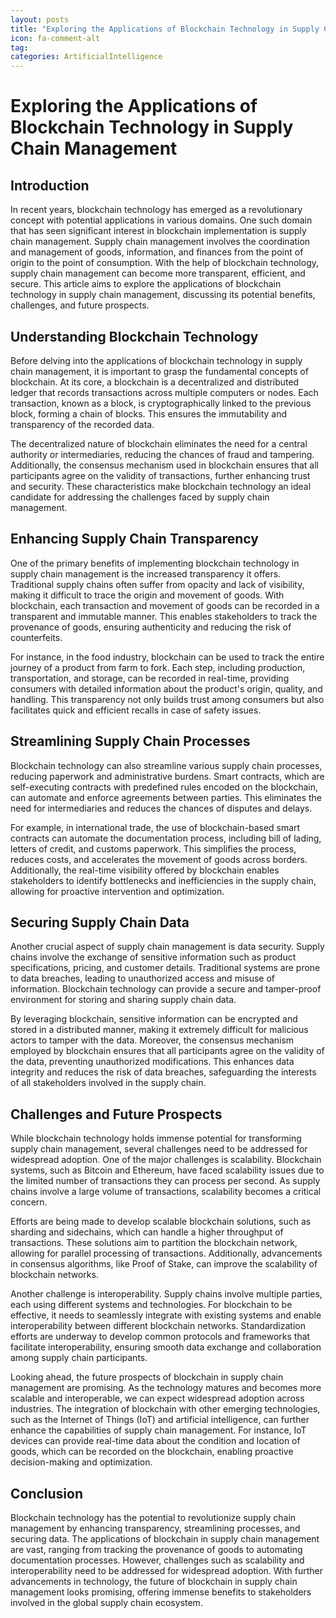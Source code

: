 ```yaml
---
layout: posts
title: "Exploring the Applications of Blockchain Technology in Supply Chain Management"
icon: fa-comment-alt
tag:      
categories: ArtificialIntelligence
---
```



# Exploring the Applications of Blockchain Technology in Supply Chain Management

## Introduction

In recent years, blockchain technology has emerged as a revolutionary concept with potential applications in various domains. One such domain that has seen significant interest in blockchain implementation is supply chain management. Supply chain management involves the coordination and management of goods, information, and finances from the point of origin to the point of consumption. With the help of blockchain technology, supply chain management can become more transparent, efficient, and secure. This article aims to explore the applications of blockchain technology in supply chain management, discussing its potential benefits, challenges, and future prospects.

## Understanding Blockchain Technology

Before delving into the applications of blockchain technology in supply chain management, it is important to grasp the fundamental concepts of blockchain. At its core, a blockchain is a decentralized and distributed ledger that records transactions across multiple computers or nodes. Each transaction, known as a block, is cryptographically linked to the previous block, forming a chain of blocks. This ensures the immutability and transparency of the recorded data.

The decentralized nature of blockchain eliminates the need for a central authority or intermediaries, reducing the chances of fraud and tampering. Additionally, the consensus mechanism used in blockchain ensures that all participants agree on the validity of transactions, further enhancing trust and security. These characteristics make blockchain technology an ideal candidate for addressing the challenges faced by supply chain management.

## Enhancing Supply Chain Transparency

One of the primary benefits of implementing blockchain technology in supply chain management is the increased transparency it offers. Traditional supply chains often suffer from opacity and lack of visibility, making it difficult to trace the origin and movement of goods. With blockchain, each transaction and movement of goods can be recorded in a transparent and immutable manner. This enables stakeholders to track the provenance of goods, ensuring authenticity and reducing the risk of counterfeits.

For instance, in the food industry, blockchain can be used to track the entire journey of a product from farm to fork. Each step, including production, transportation, and storage, can be recorded in real-time, providing consumers with detailed information about the product's origin, quality, and handling. This transparency not only builds trust among consumers but also facilitates quick and efficient recalls in case of safety issues.

## Streamlining Supply Chain Processes

Blockchain technology can also streamline various supply chain processes, reducing paperwork and administrative burdens. Smart contracts, which are self-executing contracts with predefined rules encoded on the blockchain, can automate and enforce agreements between parties. This eliminates the need for intermediaries and reduces the chances of disputes and delays.

For example, in international trade, the use of blockchain-based smart contracts can automate the documentation process, including bill of lading, letters of credit, and customs paperwork. This simplifies the process, reduces costs, and accelerates the movement of goods across borders. Additionally, the real-time visibility offered by blockchain enables stakeholders to identify bottlenecks and inefficiencies in the supply chain, allowing for proactive intervention and optimization.

## Securing Supply Chain Data

Another crucial aspect of supply chain management is data security. Supply chains involve the exchange of sensitive information such as product specifications, pricing, and customer details. Traditional systems are prone to data breaches, leading to unauthorized access and misuse of information. Blockchain technology can provide a secure and tamper-proof environment for storing and sharing supply chain data.

By leveraging blockchain, sensitive information can be encrypted and stored in a distributed manner, making it extremely difficult for malicious actors to tamper with the data. Moreover, the consensus mechanism employed by blockchain ensures that all participants agree on the validity of the data, preventing unauthorized modifications. This enhances data integrity and reduces the risk of data breaches, safeguarding the interests of all stakeholders involved in the supply chain.

## Challenges and Future Prospects

While blockchain technology holds immense potential for transforming supply chain management, several challenges need to be addressed for widespread adoption. One of the major challenges is scalability. Blockchain systems, such as Bitcoin and Ethereum, have faced scalability issues due to the limited number of transactions they can process per second. As supply chains involve a large volume of transactions, scalability becomes a critical concern.

Efforts are being made to develop scalable blockchain solutions, such as sharding and sidechains, which can handle a higher throughput of transactions. These solutions aim to partition the blockchain network, allowing for parallel processing of transactions. Additionally, advancements in consensus algorithms, like Proof of Stake, can improve the scalability of blockchain networks.

Another challenge is interoperability. Supply chains involve multiple parties, each using different systems and technologies. For blockchain to be effective, it needs to seamlessly integrate with existing systems and enable interoperability between different blockchain networks. Standardization efforts are underway to develop common protocols and frameworks that facilitate interoperability, ensuring smooth data exchange and collaboration among supply chain participants.

Looking ahead, the future prospects of blockchain in supply chain management are promising. As the technology matures and becomes more scalable and interoperable, we can expect widespread adoption across industries. The integration of blockchain with other emerging technologies, such as the Internet of Things (IoT) and artificial intelligence, can further enhance the capabilities of supply chain management. For instance, IoT devices can provide real-time data about the condition and location of goods, which can be recorded on the blockchain, enabling proactive decision-making and optimization.

## Conclusion

Blockchain technology has the potential to revolutionize supply chain management by enhancing transparency, streamlining processes, and securing data. The applications of blockchain in supply chain management are vast, ranging from tracking the provenance of goods to automating documentation processes. However, challenges such as scalability and interoperability need to be addressed for widespread adoption. With further advancements in technology, the future of blockchain in supply chain management looks promising, offering immense benefits to stakeholders involved in the global supply chain ecosystem.